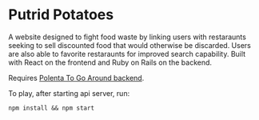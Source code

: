 # Putrid Potatoes

A website designed to fight food waste by linking users with restaraunts seeking to sell discounted food that would otherwise be discarded. Users are also able to favorite restaraunts for improved search capability. Built with React on the frontend and Ruby on Rails on the backend.

Requires [Polenta To Go Around backend](https://github.com/svthiery/food-waste-app-backend).

To play, after starting api server, run:

`npm install && npm start`
